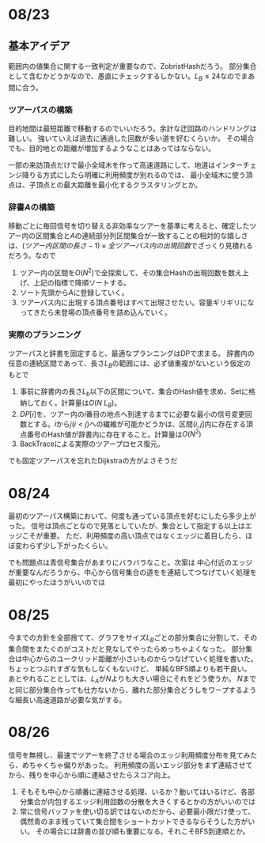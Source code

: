 # 08/23

## 基本アイデア
範囲内の値集合に関する一致判定が重要なので、ZobristHashだろう。
部分集合として含むかどうかなので、愚直にチェックするしかない。$L_B \leq 24$なのでまあ間に合う。

### ツアーパスの構築
目的地間は最短距離で移動するのでいいだろう。余計な迂回路のハンドリングは難しい。
強いていえば過去に通過した回数が多い道を好むくらいか。
その場合でも、目的地との距離が増加するようなことはあってはならない。

一部の来訪頂点だけで最小全域木を作って高速道路にして、地道はインターチェンジ降りる方式にしたら明確に利用頻度が別れるのでは、
最小全域木に使う頂点は、子頂点との最大距離を最小化するクラスタリングとか。

### 辞書$A$の構築
移動ごとに毎回信号を切り替える非効率なツアーを基準に考えると、確定したツアー内の区間集合と$A$の連続部分列区間集合が一致することの相対的な嬉しさは、$(ツアー内区間の長さ - 1) \times 全ツアーパス内の出現回数$でざっくり見積れるだろう。なので
1. ツアー内の区間を$O(N^2)$で全探索して、その集合Hashの出現回数を数え上げ、上記の指標で降順ソートする。
1. ソート先頭から$A$に登録していく。
1. ツアーパス内に出現する頂点番号はすべて出現させたい。容量ギリギリになってきたら未登場の頂点番号を詰め込んでいく。

### 実際のプランニング
ツアーパスと辞書を固定すると、最適なプランニングはDPで求まる。
辞書内の任意の連続区間であって、長さ$L_B$の範囲には、必ず値重複がないという仮定のもとで

1. 事前に辞書内の長さ$L_b$以下の区間について、集合のHash値を求め、Setに格納しておく。計算量は$O(N\ L_B)$。
1. $DP[i]$を、ツアー内の$i$番目の地点へ到達するまでに必要な最小の信号変更回数とする。$i$から$j(i<j)$への繊維が可能かどうかは、区間$(i, j]$内に存在する頂点番号のHash値が辞書内に存在すること。計算量は$O(N^2)$
1. BackTraceによる実際のツアープロセス復元。

でも固定ツアーパスを忘れたDijkstraの方がよさそうだ

# 08/24

最初のツアーパス構築において、何度も通っている頂点を好むにしたら多少上がった。
信号は頂点ごとなので見落としていたが、集合として指定する以上はエッジこそが重要。
ただ、利用頻度の高い頂点ではなくエッジに着目したら、ほぼ変わらず少し下がったくらい。

でも問題点は青信号集合があまりにバラバラなこと。次案は
中心付近のエッジが重要なんだろうから、中心から信号集合の道をを連結してつなげていく処理を最初にやったほうがいいのでは

# 08/25
今までの方針を全部捨てて、グラフをサイズ$L_B$ごとの部分集合に分割して、その集合間をまたぐのがコストだと見なしてやったらめっちゃよくなった。
部分集合は中心からのユークリッド距離が小さいものからつなげていく処理を書いた。ちょっとつぶれすぎな気もしなくもないけど、
単純なBFS順よりも若干良い。
あとやれることとしては、$L_A$が$N$よりも大きい場合にそれをどう使うか。
$N$までと同じ部分集合作っても仕方ないから、離れた部分集合どうしをワープするような細長い高速道路が必要な気がする。

# 08/26
信号を無視し、最速でツアーを終了させる場合のエッジ利用頻度分布を見てみたら、めちゃくちゃ偏りがあった。
利用頻度の高いエッジ部分をまず連結させてから、残りを中心から順に連結させたらスコア向上。

1. そもそも中心から順番に連結させる処理、いるか？動いてはいるけど、各部分集合が内包するエッジ利用回数の分散を大きくするとかの方がいいのでは
1. 常に信号バッファを使い切る訳ではないのだから、必要最小限だけ使って、偶然青のまま残っていて集合間をショートカットできるならそうした方がいい。
その場合には辞書の並び順も重要になる。それこそBFS到達順とか。